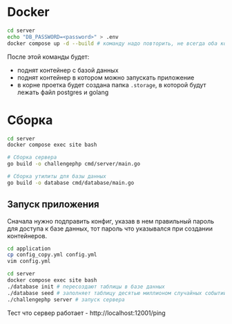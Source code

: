 # Docker

```bash
cd server
echo "DB_PASSWORD=<password>" > .env
docker compose up -d --build # команду надо повторить, не всегда оба контейнера поднимаются успешно 
```

После этой команды будет:
- поднят контейнер с базой данных
- поднят контейнер в котором можно запускать приложение
- в корне проетка будет создана папка `.storage`, в которой будут лежать файл postgres и golang

# Сборка

```bash
cd server
docker compose exec site bash

# Сборка сервера
go build -o challengephp cmd/server/main.go

# Сборка утилиты для базы данных
go build -o database cmd/database/main.go
```

## Запуск приложения

Сначала нужно подправить конфиг, указав в нем правильный пароль для доступа к базе данных, тот пароль что указывался при создании контейнеров.

```bash
cd application
cp config_copy.yml config.yml
vim config.yml
```

```bash
cd server
docker compose exec site bash
./database init # пересоздают таблицы в базе данных
./database seed # заполняет таблицу десятью миллионом случайных событий
./challengephp server # запуск сервера
```

Тест что сервер работает - http://localhost:12001/ping
